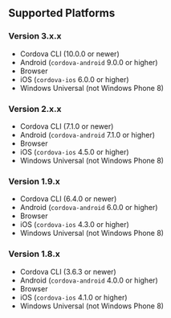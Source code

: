 ## Supported Platforms

### Version 3.x.x

- Cordova CLI (10.0.0 or newer)
- Android (`cordova-android` 9.0.0 or higher)
- Browser
- iOS (`cordova-ios` 6.0.0 or higher)
- Windows Universal (not Windows Phone 8)

### Version 2.x.x

- Cordova CLI (7.1.0 or newer)
- Android (`cordova-android` 7.1.0 or higher)
- Browser
- iOS (`cordova-ios` 4.5.0 or higher)
- Windows Universal (not Windows Phone 8)

### Version 1.9.x

- Cordova CLI (6.4.0 or newer)
- Android (`cordova-android` 6.0.0 or higher)
- Browser
- iOS (`cordova-ios` 4.3.0 or higher)
- Windows Universal (not Windows Phone 8)

### Version 1.8.x

- Cordova CLI (3.6.3 or newer)
- Android (`cordova-android` 4.0.0 or higher)
- Browser
- iOS (`cordova-ios` 4.1.0 or higher)
- Windows Universal (not Windows Phone 8)
